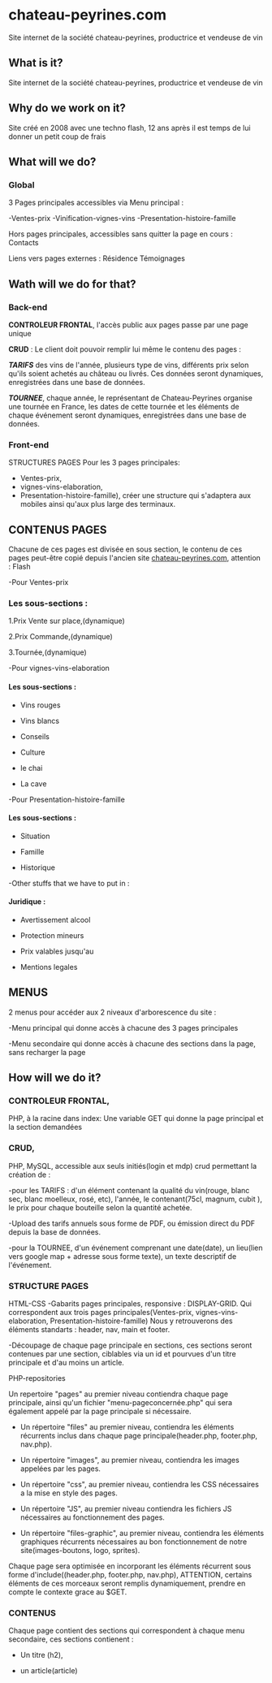 # chateau-peyrines.com
Site internet de la société chateau-peyrines, productrice et vendeuse de vin

## What is it?
Site internet de la société chateau-peyrines, productrice et vendeuse de vin
## Why do we work on it?
Site créé en 2008 avec une techno flash, 12 ans après il est temps de lui donner un petit coup de frais
## What will we do?
### Global
3 Pages principales accessibles via Menu principal :

-Ventes-prix
-Vinification-vignes-vins
-Presentation-histoire-famille

Hors pages principales, accessibles sans quitter la page en cours :
Contacts

Liens vers pages externes :
Résidence
Témoignages

## Wath will we do for that?
### Back-end
**CONTROLEUR FRONTAL**, l'accès public aux pages passe par une page unique

**CRUD** : Le client doit pouvoir remplir lui même le contenu des pages :

***TARIFS*** des vins de l'année, plusieurs type de vins, différents prix selon qu'ils soient achetés au château ou livrés. Ces données seront dynamiques, enregistrées dans une base de données.

***TOURNEE***, chaque année, le représentant de Chateau-Peyrines organise une tournée en France, les dates de cette tournée et les éléments de chaque événement seront dynamiques, enregistrées dans une base de données.

### Front-end
STRUCTURES PAGES
Pour les 3 pages principales:
- Ventes-prix,
- vignes-vins-elaboration,
- Presentation-histoire-famille),
créer une structure qui s'adaptera aux mobiles ainsi qu'aux plus large des terminaux.

## CONTENUS PAGES
Chacune de ces pages est divisée en sous section, le contenu de ces pages peut-être copié depuis l'ancien site [chateau-peyrines.com](http://chateau-peyrines.com/), attention : Flash


-Pour Ventes-prix

### Les sous-sections : 

1.Prix Vente sur place,(dynamique)

2.Prix Commande,(dynamique)

3.Tournée,(dynamique)


-Pour vignes-vins-elaboration

#### Les sous-sections :

- Vins rouges

- Vins blancs

- Conseils

- Culture 

- le chai 

- La cave


-Pour Presentation-histoire-famille
#### Les sous-sections :

- Situation

- Famille

- Historique


-Other stuffs that we have to put in :
#### Juridique :
- Avertissement alcool

- Protection mineurs

- Prix valables jusqu'au

- Mentions legales

## MENUS
2 menus pour accéder aux 2 niveaux d'arborescence du site :

-Menu principal qui donne accès à chacune des 3 pages principales

-Menu secondaire qui donne accès à chacune des sections dans la page, sans recharger la page


## How will we do it?
### CONTROLEUR FRONTAL,
 PHP, à la racine dans index: Une variable GET qui donne la page principal et la section demandées
### CRUD,
 PHP, MySQL, accessible aux seuls initiés(login et mdp) crud permettant la création de :
 
 -pour les TARIFS : d'un élément contenant la qualité du vin(rouge, blanc sec, blanc moelleux, rosé, etc), l'année, le contenant(75cl, magnum, cubit ), le prix pour chaque bouteille selon la quantité achetée.
 
 -Upload des tarifs annuels sous forme de PDF, ou émission direct du PDF depuis la base de données.
 
 -pour la TOURNEE, d'un événement comprenant une date(date), un lieu(lien vers google map + adresse sous forme texte), un texte descriptif de l'événement.
 
 ### STRUCTURE PAGES
 
 
 HTML-CSS
 -Gabarits pages principales, responsive : DISPLAY-GRID. Qui correspondent aux trois pages principales(Ventes-prix, vignes-vins-elaboration, Presentation-histoire-famille)
 Nous y retrouverons des éléments standarts : header, nav, main et footer.
 
 -Découpage de chaque page principale en sections, ces sections seront contenues par une section, ciblables via un id et pourvues d'un titre principale et d'au moins un article.


 PHP-repositories
 
 Un repertoire "pages" au premier niveau contiendra chaque page principale, ainsi qu'un fichier "menu-pageconcernée.php" qui sera également appelé par la page principale si nécessaire.
 
 - Un répertoire "files" au premier niveau, contiendra les éléments récurrents inclus dans chaque page principale(header.php, footer.php, nav.php).
 
 - Un répertoire "images", au premier niveau, contiendra les images appelées par les pages.
 
- Un répertoire "css", au premier niveau, contiendra les CSS nécessaires a la mise en style des pages.

 - Un répertoire "JS", au premier niveau contiendra les fichiers JS nécessaires au fonctionnement des pages.
 
 - Un répertoire "files-graphic", au premier niveau, contiendra les éléments graphiques récurrents nécessaires au bon fonctionnement de notre site(images-boutons, logo, sprites).
 

 Chaque page sera optimisée en incorporant les éléments récurrent sous forme d'include((header.php, footer.php, nav.php), ATTENTION, certains éléments de ces morceaux seront remplis dynamiquement, prendre en compte le contexte grace au $GET.

 ### CONTENUS
 Chaque page contient des sections qui correspondent à chaque menu secondaire, ces sections contienent :
 
 - Un titre (h2),
 
 - un article(article)
 
